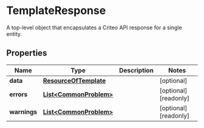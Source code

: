 

# TemplateResponse

A top-level object that encapsulates a Criteo API response for a single entity.

## Properties

| Name | Type | Description | Notes |
|------------ | ------------- | ------------- | -------------|
|**data** | [**ResourceOfTemplate**](ResourceOfTemplate.md) |  |  [optional] |
|**errors** | [**List&lt;CommonProblem&gt;**](CommonProblem.md) |  |  [optional] [readonly] |
|**warnings** | [**List&lt;CommonProblem&gt;**](CommonProblem.md) |  |  [optional] [readonly] |



